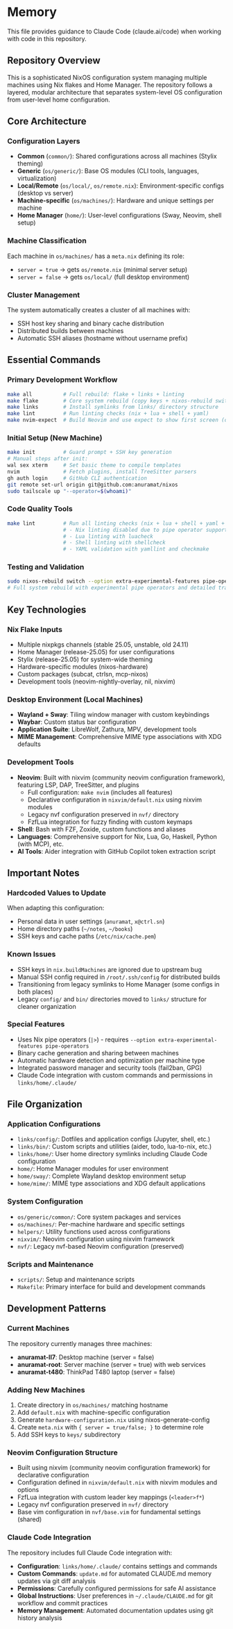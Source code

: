 # Memory

This file provides guidance to Claude Code (claude.ai/code) when working with
code in this repository.

## Repository Overview

This is a sophisticated NixOS configuration system managing multiple machines
using Nix flakes and Home Manager. The repository follows a layered, modular
architecture that separates system-level OS configuration from user-level home
configuration.

## Core Architecture

### Configuration Layers

- **Common** (`common/`): Shared configurations across all machines (Stylix
  theming)
- **Generic** (`os/generic/`): Base OS modules (CLI tools, languages,
  virtualization)
- **Local/Remote** (`os/local/`, `os/remote.nix`): Environment-specific configs
  (desktop vs server)
- **Machine-specific** (`os/machines/`): Hardware and unique settings per
  machine
- **Home Manager** (`home/`): User-level configurations (Sway, Neovim, shell
  setup)

### Machine Classification

Each machine in `os/machines/` has a `meta.nix` defining its role:

- `server = true` → gets `os/remote.nix` (minimal server setup)
- `server = false` → gets `os/local/` (full desktop environment)

### Cluster Management

The system automatically creates a cluster of all machines with:

- SSH host key sharing and binary cache distribution
- Distributed builds between machines
- Automatic SSH aliases (hostname without username prefix)

## Essential Commands

### Primary Development Workflow

```bash
make all          # Full rebuild: flake + links + linting
make flake        # Core system rebuild (copy keys + nixos-rebuild switch)
make links        # Install symlinks from links/ directory structure
make lint         # Run linting checks (nix + lua + shell + yaml)
make nvim-expect  # Build Neovim and use expect to show first screen (debugging)
```

### Initial Setup (New Machine)

```bash
make init         # Guard prompt + SSH key generation
# Manual steps after init:
wal sex xterm     # Set basic theme to compile templates
nvim              # Fetch plugins, install TreeSitter parsers
gh auth login     # GitHub CLI authentication
git remote set-url origin git@github.com:anuramat/nixos
sudo tailscale up "--operator=$(whoami)"
```

### Code Quality Tools

```bash
make lint         # Run all linting checks (nix + lua + shell + yaml + misc)
                  # - Nix linting disabled due to pipe operator support issues
                  # - Lua linting with luacheck
                  # - Shell linting with shellcheck  
                  # - YAML validation with yamllint and checkmake
```

### Testing and Validation

```bash
sudo nixos-rebuild switch --option extra-experimental-features pipe-operators --show-trace
# Full system rebuild with experimental pipe operators and detailed trace output
```

## Key Technologies

### Nix Flake Inputs

- Multiple nixpkgs channels (stable 25.05, unstable, old 24.11)
- Home Manager (release-25.05) for user configurations
- Stylix (release-25.05) for system-wide theming
- Hardware-specific modules (nixos-hardware)
- Custom packages (subcat, ctrlsn, mcp-nixos)
- Development tools (neovim-nightly-overlay, nil, nixvim)

### Desktop Environment (Local Machines)

- **Wayland + Sway**: Tiling window manager with custom keybindings
- **Waybar**: Custom status bar configuration
- **Application Suite**: LibreWolf, Zathura, MPV, development tools
- **MIME Management**: Comprehensive MIME type associations with XDG defaults

### Development Tools

- **Neovim**: Built with nixvim (community neovim configuration framework),
  featuring LSP, DAP, TreeSitter, and plugins
  - Full configuration: `make nvim` (includes all features)
  - Declarative configuration in `nixvim/default.nix` using nixvim modules
  - Legacy nvf configuration preserved in `nvf/` directory
  - FzfLua integration for fuzzy finding with custom keymaps
- **Shell**: Bash with FZF, Zoxide, custom functions and aliases
- **Languages**: Comprehensive support for Nix, Lua, Go, Haskell, Python (with
  MCP), etc.
- **AI Tools**: Aider integration with GitHub Copilot token extraction script

## Important Notes

### Hardcoded Values to Update

When adapting this configuration:

- Personal data in user settings (`anuramat`, `x@ctrl.sn`)
- Home directory paths (`~/notes`, `~/books`)
- SSH keys and cache paths (`/etc/nix/cache.pem`)

### Known Issues

- SSH keys in `nix.buildMachines` are ignored due to upstream bug
- Manual SSH config required in `/root/.ssh/config` for distributed builds
- Transitioning from legacy symlinks to Home Manager (some configs in both
  places)
- Legacy `config/` and `bin/` directories moved to `links/` structure for
  cleaner organization

### Special Features

- Uses Nix pipe operators (`|>`) - requires
  `--option extra-experimental-features pipe-operators`
- Binary cache generation and sharing between machines
- Automatic hardware detection and optimization per machine type
- Integrated password manager and security tools (fail2ban, GPG)
- Claude Code integration with custom commands and permissions in
  `links/home/.claude/`

## File Organization

### Application Configurations

- `links/config/`: Dotfiles and application configs (Jupyter, shell, etc.)
- `links/bin/`: Custom scripts and utilities (aider, todo, lua-to-nix, etc.)
- `links/home/`: User home directory symlinks including Claude Code
  configuration
- `home/`: Home Manager modules for user environment
- `home/sway/`: Complete Wayland desktop environment setup
- `home/mime/`: MIME type associations and XDG default applications

### System Configuration

- `os/generic/common/`: Core system packages and services
- `os/machines/`: Per-machine hardware and specific settings
- `helpers/`: Utility functions used across configurations
- `nixvim/`: Neovim configuration using nixvim framework
- `nvf/`: Legacy nvf-based Neovim configuration (preserved)

### Scripts and Maintenance

- `scripts/`: Setup and maintenance scripts
- `Makefile`: Primary interface for build and development commands

## Development Patterns

### Current Machines

The repository currently manages three machines:

- **anuramat-ll7**: Desktop machine (server = false)
- **anuramat-root**: Server machine (server = true) with web services
- **anuramat-t480**: ThinkPad T480 laptop (server = false)

### Adding New Machines

1. Create directory in `os/machines/` matching hostname
2. Add `default.nix` with machine-specific configuration
3. Generate `hardware-configuration.nix` using nixos-generate-config
4. Create `meta.nix` with `{ server = true/false; }` to determine role
5. Add SSH keys to `keys/` subdirectory

### Neovim Configuration Structure

- Built using nixvim (community neovim configuration framework) for declarative
  configuration
- Configuration defined in `nixvim/default.nix` with nixvim modules and options
- FzfLua integration with custom leader key mappings (`<leader>f*`)
- Legacy nvf configuration preserved in `nvf/` directory
- Base vim configuration in `nvf/base.vim` for fundamental settings (shared)

### Claude Code Integration

The repository includes full Claude Code integration with:

- **Configuration**: `links/home/.claude/` contains settings and commands
- **Custom Commands**: `update.md` for automated CLAUDE.md memory updates via
  git diff analysis
- **Permissions**: Carefully configured permissions for safe AI assistance
- **Global Instructions**: User preferences in `~/.claude/CLAUDE.md` for git
  workflow and commit practices
- **Memory Management**: Automated documentation updates using git history
  analysis
